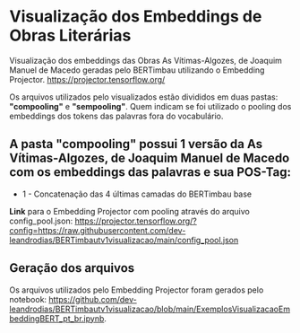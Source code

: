 # Visualização dos Embeddings de Obras Literárias

Visualização dos embeddings das Obras As Vítimas-Algozes, de Joaquim Manuel de Macedo geradas pelo BERTimbau utilizando o Embedding Projector.
https://projector.tensorflow.org/

Os arquivos utilizados pelo visualizados estão divididos em duas pastas: **"compooling"** e **"sempooling"**. Quem indicam se foi utilizado o pooling dos embeddings dos tokens das palavras fora do vocabulário.

## A pasta **"compooling"** possui 1 versão da As Vítimas-Algozes, de Joaquim Manuel de Macedo com os embeddings  das palavras e sua POS-Tag:
- 1 - Concatenação das 4 últimas camadas do BERTimbau base


**Link** para o Embedding Projector com pooling através do arquivo config_pool.json:
<https://projector.tensorflow.org/?config=https://raw.githubusercontent.com/dev-leandrodias/BERTimbautv1visualizacao/main/config_pool.json>

## Geração dos arquivos

Os arquivos utilizados pelo Embedding Projector foram gerados pelo notebook: https://github.com/dev-leandrodias/BERTimbautv1visualizacao/blob/main/ExemplosVisualizacaoEmbeddingBERT_pt_br.ipynb.
